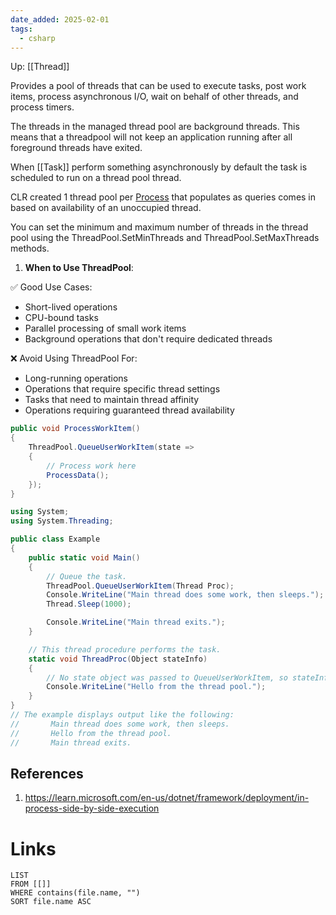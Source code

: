 ```yaml
---
date_added: 2025-02-01
tags:
  - csharp
---
```

Up: [[Thread]]

Provides a pool of threads that can be used to execute tasks, post work items, process asynchronous I/O, wait on behalf of other threads, and process timers.

The threads in the managed thread pool are background threads. This means that a threadpool will not keep an application running after all foreground threads have exited.

When [[Task]] perform something asynchronously by default the task is scheduled to run on a thread pool thread. 

CLR created 1 thread pool per [Process](CSharp/Process.md) that populates as queries comes in based on availability of an unoccupied thread.

You can set the minimum and maximum number of threads in the thread pool using the ThreadPool.SetMinThreads and ThreadPool.SetMaxThreads methods.


1. **When to Use ThreadPool**:

✅ Good Use Cases:

- Short-lived operations
- CPU-bound tasks
- Parallel processing of small work items
- Background operations that don't require dedicated threads

❌ Avoid Using ThreadPool For:

- Long-running operations
- Operations that require specific thread settings
- Tasks that need to maintain thread affinity
- Operations requiring guaranteed thread availability

```cs
public void ProcessWorkItem()
{
    ThreadPool.QueueUserWorkItem(state =>
    {
        // Process work here
        ProcessData();
    });
}
```

```cs
using System;
using System.Threading;

public class Example 
{
    public static void Main() 
    {
        // Queue the task.
        ThreadPool.QueueUserWorkItem(Thread Proc);
        Console.WriteLine("Main thread does some work, then sleeps.");
        Thread.Sleep(1000);

        Console.WriteLine("Main thread exits.");
    }

    // This thread procedure performs the task.
    static void ThreadProc(Object stateInfo) 
    {
        // No state object was passed to QueueUserWorkItem, so stateInfo is null.
        Console.WriteLine("Hello from the thread pool.");
    }
}
// The example displays output like the following:
//       Main thread does some work, then sleeps.
//       Hello from the thread pool.
//       Main thread exits.
```

## References
 1. https://learn.microsoft.com/en-us/dotnet/framework/deployment/in-process-side-by-side-execution
# Links
```dataview
LIST
FROM [[]]
WHERE contains(file.name, "")
SORT file.name ASC
```
